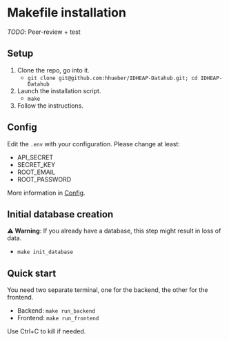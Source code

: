 # Makefile installation

_TODO_: Peer-review + test

## Setup

1. Clone the repo, go into it.
     - `git clone git@github.com:hhueber/IDHEAP-Datahub.git; cd IDHEAP-Datahub`
2. Launch the installation script.
     - `make`
3. Follow the instructions.

## Config

Edit the `.env` with your configuration. Please change at least:
- API_SECRET
- SECRET_KEY
- ROOT_EMAIL
- ROOT_PASSWORD

More information in [Config](./config.md).

## Initial database creation

**⚠️ Warning**: If you already have a database, this step might result in loss of data.

- `make init_database`

## Quick start

You need two separate terminal, one for the backend, the other for the frontend.

- Backend: `make run_backend`
- Frontend: `make run_frontend`

Use Ctrl+C to kill if needed.
